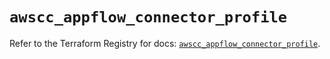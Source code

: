 # `awscc_appflow_connector_profile`

Refer to the Terraform Registry for docs: [`awscc_appflow_connector_profile`](https://registry.terraform.io/providers/hashicorp/awscc/0.70.0/docs/resources/appflow_connector_profile).
